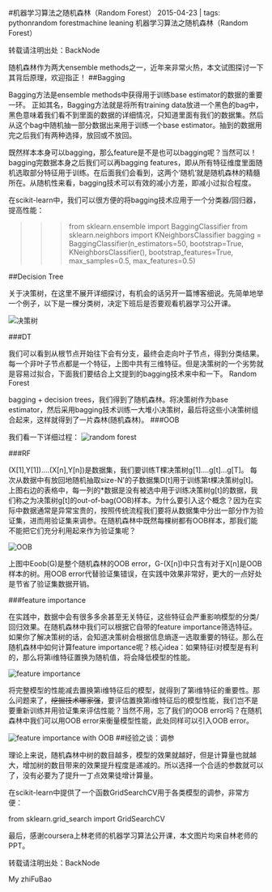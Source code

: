 
#机器学习算法之随机森林（Random Forest）
2015-04-23 | tags: pythonrandom forestmachine leaning
机器学习算法之随机森林（Random Forest）

转载请注明出处：BackNode

随机森林作为两大ensemble methods之一，近年来非常火热，本文试图探讨一下其背后原理，欢迎指正！
##Bagging

Bagging方法是ensemble methods中获得用于训练base estimator的数据的重要一环。 正如其名，Bagging方法就是将所有training data放进一个黑色的bag中，黑色意味着我们看不到里面的数据的详细情况，只知道里面有我们的数据集。然后从这个bag中随机抽一部分数据出来用于训练一个base estimator。抽到的数据用完之后我们有两种选择，放回或不放回。

既然样本本身可以bagging，那么feature是不是也可以bagging呢？当然可以！bagging完数据本身之后我们可以再bagging features，即从所有特征维度里面随机选取部分特征用于训练。在后面我们会看到，这两个‘随机’就是随机森林的精髓所在。从随机性来看，bagging技术可以有效的减小方差，即减小过拟合程度。

在scikit-learn中，我们可以很方便的将bagging技术应用于一个分类器/回归器，提高性能：

>>> from sklearn.ensemble import BaggingClassifier
>>> from sklearn.neighbors import KNeighborsClassifier
>>> bagging = BaggingClassifier(n_estimators=50, bootstrap=True,
                                KNeighborsClassifier(), bootstrap_features=True,
                                max_samples=0.5, max_features=0.5)

##Decision Tree

关于决策树，在这里不展开详细探讨，有机会的话另开一篇博客细说。先简单地举一个例子，以下是一棵分类树，决定下班后是否要观看机器学习公开课。

![决策树](http://keepcodingblog.qiniudn.com/DT-1.jpg)

###DT

我们可以看到从根节点开始往下会有分支，最终会走向叶子节点，得到分类结果。每一个非叶子节点都是一个特征，上图中共有三维特征。但是决策树的一个劣势就是容易过拟合，下面我们要结合上文提到的bagging技术来中和一下。
Random Forest

bagging + decision trees，我们得到了随机森林。将决策树作为base estimator，然后采用bagging技术训练一大堆小决策树，最后将这些小决策树组合起来，这样就得到了一片森林(随机森林)。
###OOB

我们看一下详细过程：
![random forest](http://keepcodingblog.qiniudn.com/randomForest-t1.jpg)

###RF

(X[1],Y[1])....(X[n],Y[n])是数据集，我们要训练T棵决策树g[1]....g[t]...g[T]。 每次从数据中有放回地随机抽取size-N'的子数据集D[t]用于训练第t棵决策树g[t]。上图右边的表格中，每一列的*数据是没有被选中用于训练决策树g[t]的数据，我们称之为决策树g[t]的out-of-bag(OOB)样本。为什么要引入这个概念？因为在实际中数据通常是异常宝贵的，按照传统流程我们要将从数据集中分出一部分作为验证集，进而用验证集来调参。在随机森林中既然每棵树都有OOB样本，那我们能不能把它们充分利用起来作为验证集呢？

![OOB](http://keepcodingblog.qiniudn.com/OOB.jpg)

上图中Eoob(G)是整个随机森林的OOB error，G-(X[n])中只含有对于X[n]是OOB样本的树。用OOB error代替验证集错误，在实践中效果非常好，更大的一点好处是节省了验证集数据开销。

###feature importance

在实践中，数据中会有很多多余甚至无关特征，这些特征会严重影响模型的分类/回归效果。在随机森林中我们可以根据它自带的feature importance筛选特征。 如果你了解决策树的话，会知道决策树会根据信息熵逐一选取重要的特征。那么在随机森林中如何计算feature importance呢？核心idea：如果特征i对模型是有利的，那么将第i维特征置换为随机值，将会降低模型的性能。

![feature importance](http://keepcodingblog.qiniudn.com/feature-importance.jpg)

将完整模型的性能减去置换第i维特征后的模型，就得到了第i维特征的重要性。那么问题来了，~~挖掘技术哪家强~~，要评估置换第i维特征后的模型性能，我们岂不是要重新训练并用验证集来评估性能？当然不用，忘了我们的OOB error吗？在随机森林中我们可以用OOB error来衡量模型性能，此处同样可以引入OOB error。

![feature importance with OOB](http://keepcodingblog.qiniudn.com/feature-importance-2.jpg)
##经验之谈：调参

理论上来说，随机森林中树的数目越多，模型的效果就越好，但是计算量也就越大，增加树的数目带来的效果提升程度是递减的。所以选择一个合适的参数就可以了，没有必要为了提升一丁点效果徒增计算量。

在scikit-learn中提供了一个函数GridSearchCV用于各类模型的调参，非常方便：

from sklearn.grid_search import GridSearchCV

最后，感谢coursera上林老师的机器学习算法公开课，本文图片均来自林老师的PPT。

转载请注明出处：BackNode

My zhiFuBao
